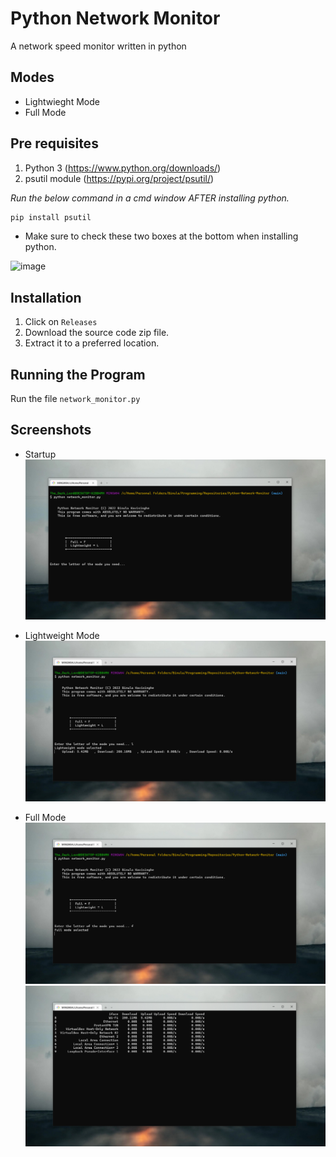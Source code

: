 # Python Network Monitor
 A network speed monitor written in python

## Modes
* Lightwieght Mode
* Full Mode

## Pre requisites

1. Python 3 (https://www.python.org/downloads/)
2. psutil module (https://pypi.org/project/psutil/)


_Run the below command in a cmd window AFTER installing python._
```bash
pip install psutil
```

* Make sure to check these two boxes at the bottom when installing python.

![image](https://user-images.githubusercontent.com/81571678/185636515-8e2bff00-9898-42ef-ac3a-2fb7b6ae6e9e.png)


## Installation

1. Click on `Releases`
2. Download the source code zip file.
3. Extract it to a preferred location.


## Running the Program
Run the file `network_monitor.py`

## Screenshots

* Startup
![Startup](./Images/home.png)

* Lightweight Mode
![Startup](./Images/lighweight.png)

* Full Mode
![Startup](./Images/full_01.png)
![Startup](./Images/full_02.png)
